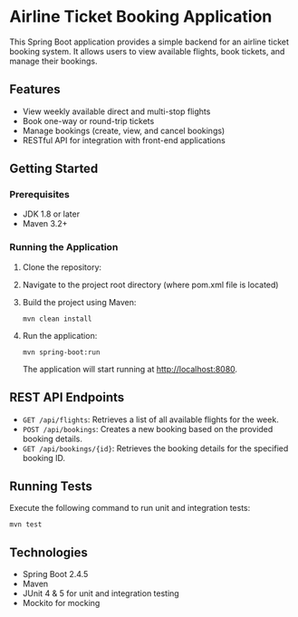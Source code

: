 # Airline Ticket Booking Application

This Spring Boot application provides a simple backend for an airline ticket booking system. It allows users to view available flights, book tickets, and manage their bookings.

## Features

- View weekly available direct and multi-stop flights
- Book one-way or round-trip tickets
- Manage bookings (create, view, and cancel bookings)
- RESTful API for integration with front-end applications

## Getting Started

### Prerequisites

- JDK 1.8 or later
- Maven 3.2+

### Running the Application

1. Clone the repository:

2. Navigate to the project root directory (where pom.xml file is located)

3. Build the project using Maven:

   ```
   mvn clean install
   ```

4. Run the application:

   ```
   mvn spring-boot:run
   ```

   The application will start running at <http://localhost:8080>.

## REST API Endpoints

- `GET /api/flights`: Retrieves a list of all available flights for the week.
- `POST /api/bookings`: Creates a new booking based on the provided booking details.
- `GET /api/bookings/{id}`: Retrieves the booking details for the specified booking ID.

## Running Tests

Execute the following command to run unit and integration tests:

```
mvn test
```

## Technologies

- Spring Boot 2.4.5
- Maven
- JUnit 4 & 5 for unit and integration testing
- Mockito for mocking
